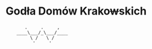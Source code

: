 # Godła Domów Krako~~w~~skich

```
       .     .     ,               
    ____\___/_\___/____            
         \ /   \ /                 
          '     '                  
```